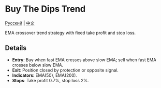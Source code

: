 # Buy The Dips Trend
[Русский](README_ru.md) | [中文](README_cn.md)

EMA crossover trend strategy with fixed take profit and stop loss.

## Details

- **Entry**: Buy when fast EMA crosses above slow EMA; sell when fast EMA crosses below slow EMA.
- **Exit**: Position closed by protection or opposite signal.
- **Indicators**: EMA(50), EMA(200).
- **Stops**: Take profit 0.7%, stop loss 2%.

